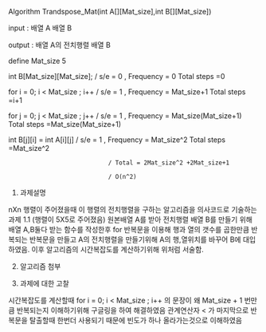 Algorithm Trandspose_Mat(int A[][Mat_size],int B[][Mat_size])

input : 배열 A 배열 B

output : 배열 A의 전치행렬 배열 B

define Mat_size 5

int B[Mat_size][Mat_size];      / s/e = 0 , Frequency = 0                          Total steps =0

for i = 0; i < Mat_size ; i++   / s/e = 1 , Frequency = Mat_size+1                 Total steps =i+1

 for j = 0; j < Mat_size ; j++  / s/e = 1 , Frequency = Mat_size(Mat_size+1)       Total steps =Mat_size(Mat_size+1)

  int B[j][i] = int A[i][j]     / s/e = 1 , Frequency = Mat_size^2                 Total steps =Mat_size^2
                                
                                / Total = 2Mat_size^2 +2Mat_size+1
                                
                                / O(n^2)


1. 과제설명

nXn 행렬이 주어졌을때 이 행렬의 전치행렬을 구하는 알고리즘을 의사코드로 기술하는 과제 1.1
(행렬이 5X5로 주어졌음)
원본배열 A를 받아 전치행렬 배열 B를 만들기 위해 배열 A,B둘다 받는 함수를 작성한후 for 반복문을 이용해 행과 열의 갯수를 곱한만큼 반복되는 반복문을 만들고
A의 전치행렬을 만들기위해 A의 행,열위치를 바꾸어 B에 대입하였음.
이후 알고리즘의 시간복잡도를 계산하기위해 위처럼 서술함.

2. 알고리즘 첨부

3. 과제에 대한 고찰

시간복잡도를 계산할때
for i = 0; i < Mat_size ; i++  의 문장이 왜 Mat_size + 1 번만큼 반복되는지 이해하기위해 구글링을 하여 해결하였음
관계연산자 < 가 마지막으로 반복문을 탈출할때 한번더 사용되기 때문에 빈도가 하나 올라가는것으로 이해하였음
